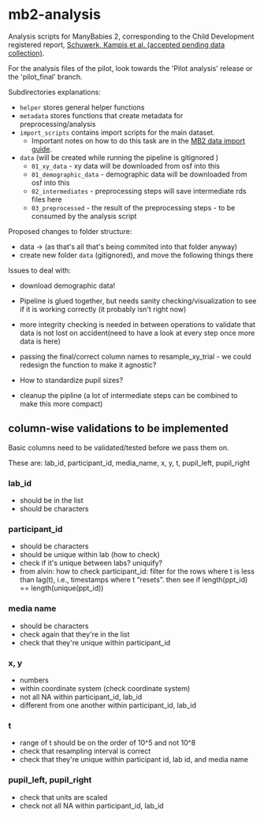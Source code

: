# mb2-analysis

Analysis scripts for ManyBabies 2, corresponding to the Child Development registered report, [Schuwerk, Kampis et al. (accepted pending data collection)](https://psyarxiv.com/x4jbm/). 

For the analysis files of the pilot, look towards the 'Pilot analysis' release or the 'pilot_final' branch.

Subdirectories explanations:

* `helper` stores general helper functions
* `metadata` stores functions that create metadata for preprocessing/analysis
* `import_scripts` contains import scripts for the main dataset.
  * Important notes on how to do this task are in the [MB2 data import guide](https://docs.google.com/document/d/1MEEQicPc1baABDHFasbWoujvj2GwfBGarwrzyS2JQtM/edit).
* `data` (will be created while running the pipeline is gitignored )
  * `01_xy_data` - xy data will be downloaded from osf into this
  * `01_demographic_data` - demographic data will be downloaded from osf into this
  * `02_intermediates` - preprocessing steps will save intermediate rds files here
  * `03_preprocessed` - the result of the preprocessing steps - to be consumed by the analysis script


Proposed changes to folder structure:
* data ->  (as that's all that's being commited into that folder anyway)
* create new folder `data` (gitignored), and move the following things there



Issues to deal with:

- download demographic data!

- Pipeline is glued together, but needs sanity checking/visualization to see if it is working correctly (it probably isn't right now)

- more integrity checking is needed in between operations to validate that data is not lost on accident(need to have a look at every step once more data is here)


- passing the final/correct column names to resample_xy_trial - we could redesign the function to make it agnostic?

- How to standardize pupil sizes?

- cleanup the pipline (a lot of intermediate steps can be combined to make this more compact)

## column-wise validations to be implemented
Basic columns need to be validated/tested before we pass them on. 

These are: lab_id, participant_id, media_name, x, y, t, pupil_left, pupil_right

### lab_id
- should be in the list 
- should be characters

### participant_id
- should be characters
- should be unique within lab (how to check) 
- check if it's unique between labs? uniquify?
- from alvin: how to check participant_id: filter for the rows where t is less than lag(t), i.e., timestamps where t “resets”. then see if length(ppt_id) == length(unique(ppt_id))

### media name
- should be characters
- check again that they're in the list
- check that they're unique within participant_id

### x, y
- numbers
- within coordinate system (check coordinate system)
- not all NA within participant_id, lab_id
- different from one another within participant_id, lab_id

### t
- range of t should be on the order of 10^5 and not 10^8
- check that resampling interval is correct
- check that they're unique within participant id, lab id, and media name

### pupil_left, pupil_right
- check that units are scaled
- check not all NA within participant_id, lab_id

